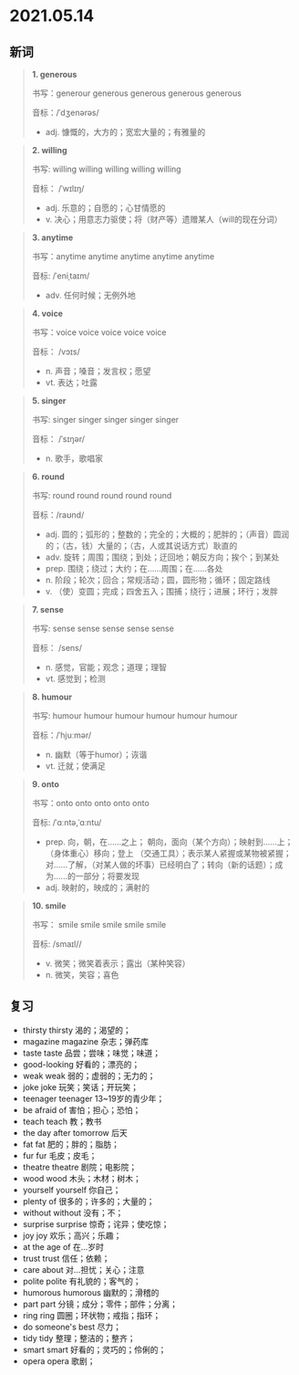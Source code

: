 # 2021.05.14

## 新词

> **1. generous**
>
> 书写：generour generous generous generous generous
>
> 音标：/ˈdʒenərəs/
>
> - adj. 慷慨的，大方的；宽宏大量的；有雅量的





> **2. willing**
>
> 书写: willing willing willing willing willing
>
> 音标： /ˈwɪlɪŋ/
>
> - adj. 乐意的；自愿的；心甘情愿的
> - v. 决心；用意志力驱使；将（财产等）遗赠某人（will的现在分词）






> **3. anytime**
>
> 书写：anytime anytime anytime anytime anytime
>
> 音标:  /ˈeniˌtaɪm/
>
> - adv. 任何时候；无例外地




> **4. voice**
>
> 书写：voice voice voice voice voice
>
> 音标： /vɔɪs/
>
> - n. 声音；嗓音；发言权；愿望
> - vt. 表达；吐露






> **5. singer**
>
> 书写: singer singer singer singer singer
>
> 音标： /ˈsɪŋər/
>
> - n. 歌手，歌唱家




> **6. round**
>
> 书写: round round round round round
>
> 音标：/raʊnd/
>
> - adj. 圆的；弧形的；整数的；完全的；大概的；肥胖的；（声音）圆润的；（古，钱）大量的；（古，人或其说话方式）耿直的
> - adv. 旋转；周围；围绕；到处；迂回地；朝反方向；挨个；到某处
> - prep. 围绕；绕过；大约；在……周围；在……各处
> - n. 阶段；轮次；回合；常规活动；圆，圆形物；循环；固定路线
> - v. （使）变圆；完成；四舍五入；围捕；绕行；进展；环行；发胖



> **7. sense**
>
> 书写: sense sense sense sense sense
>
> 音标： /sens/
>
> - n. 感觉，官能；观念；道理；理智
> - vt. 感觉到；检测




> **8. humour**
>
> 书写: humour humour humour humour humour humour
>
> 音标：/ˈhjuːmər/
>
> - n. 幽默（等于humor）；诙谐
> - vt. 迁就；使满足




> **9. onto**
>
> 书写：onto onto onto onto onto
>
> 音标:  /ˈɑːntə,ˈɑːntu/
>
> - prep. 向，朝，在……之上； 朝向，面向（某个方向）；映射到……上；（身体重心）移向；登上 （交通工具）；表示某人紧握或某物被紧握；对……了解，（对某人做的坏事）已经明白了；转向（新的话题）；成为……的一部分；将要发现
> - adj. 映射的，映成的；满射的




> **10. smile**
>
> 书写： smile smile smile smile smile
>
> 音标:  /smaɪl//
>
> - v. 微笑；微笑着表示；露出（某种笑容）
> - n. 微笑，笑容；喜色


## 复习

- thirsty thirsty 渴的；渴望的；
- magazine magazine 杂志；弹药库
- taste taste 品尝；尝味；味觉；味道；
- good-looking 好看的；漂亮的；
- weak weak 弱的；虚弱的；无力的；
- joke joke 玩笑；笑话；开玩笑；
- teenager teenager 13~19岁的青少年；
- be afraid of 害怕；担心；恐怕；
- teach teach 教；教书
- the day after tomorrow 后天
- fat fat 肥的；胖的；脂肪；
- fur fur 毛皮；皮毛；
- theatre theatre 剧院；电影院；
- wood wood 木头；木材；树木；
- yourself yourself 你自己；
- plenty of 很多的；许多的；大量的；
- without without 没有；不；
- surprise surprise 惊奇；诧异；使吃惊；
- joy joy 欢乐；高兴；乐趣；
- at the age of 在...岁时
- trust trust 信任；依赖；
- care about 对...担忧；关心；注意
- polite polite 有礼貌的；客气的；
- humorous humorous 幽默的；滑稽的
- part part 分镜；成分；零件；部件；分离；
- ring ring 圆圈；环状物；戒指；指环；
- do someone's best 尽力；
- tidy tidy 整理；整洁的；整齐；
- smart smart 好看的；灵巧的；伶俐的；
- opera opera 歌剧；
